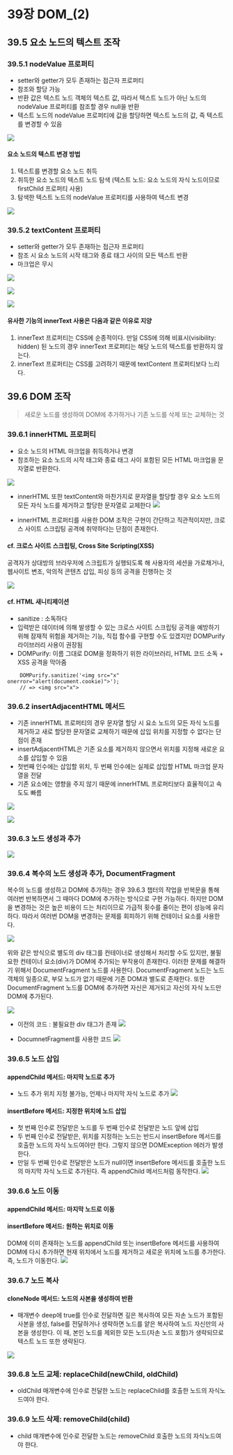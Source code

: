 # 39장 DOM_(2)

## 39.5 요소 노드의 텍스트 조작
### 39.5.1 nodeValue 프로퍼티
- setter와 getter가 모두 존재하는 접근자 프로퍼티
- 참조와 할당 가능
- 반환 값은 텍스트 노드 객체의 텍스트 값, 따라서 텍스트 노드가 아닌 노드의 nodeValue 프로퍼티를 참조할 경우 null을 반환
- 텍스트 노드의 nodeValue 프로퍼티에 값을 할당하면 텍스트 노드의 값, 즉 텍스트를 변경할 수 있음

![](https://velog.velcdn.com/images/chtoqur/post/33da363e-1d11-4ca1-a867-baf39ea3c7d9/image.png)

#### 요소 노드의 텍스트 변경 방법
1. 텍스트를 변경할 요소 노드 취득
2. 취득한 요소 노드의 텍스트 노드 탐색 (텍스트 노드: 요소 노드의 자식 노드이므로 firstChild 프로퍼티 사용)
3. 탐색한 텍스트 노드의 nodeValue 프로퍼티를 사용하여 텍스트 변경

![](https://velog.velcdn.com/images/chtoqur/post/96ba875f-fdce-44be-bba3-e185f3858ade/image.png)

### 39.5.2 textContent 프로퍼티
- setter와 getter가 모두 존재하는 접근자 프로퍼티
- 참조 시 요소 노드의 시작 태그와 종료 태그 사이의 모든 텍스트 반환
- 마크업은 무시

![](https://velog.velcdn.com/images/chtoqur/post/902519cf-4d1b-41eb-99a5-26ffeac12f91/image.png)

![](https://velog.velcdn.com/images/chtoqur/post/04ee1623-e0ba-4c4d-99a8-6ec61e48c3f5/image.png)

![](https://velog.velcdn.com/images/chtoqur/post/23d2246b-8204-4e47-aa68-018d013fb2f1/image.png)

#### 유사한 기능의 innerText 사용은 다음과 같은 이유로 지양
1. innerText 프로퍼티는 CSS에 순종적이다.
만일 CSS에 의해 비표시(visibility: hidden) 된 노드의 경우 innerText 프로퍼티는 해당 노드의 텍스트를 반환하지 않는다.
2. innerText 프로퍼티는 CSS를 고려하기 때문에 textContent 프로퍼티보다 느리다.

## 39.6 DOM 조작
> 새로운 노드를 생성하여 DOM에 추가하거나 기존 노드를 삭제 또는 교체하는 것

### 39.6.1 innerHTML 프로퍼티
- 요소 노드의 HTML 마크업을 취득하거나 변경
- 참조하는 요소 노드의 시작 태그와 종료 태그 사이 포함된 모든 HTML 마크업을 문자열로 반환한다.

![](https://velog.velcdn.com/images/chtoqur/post/58abb722-8c23-403f-acd4-497129c0b34e/image.png)

- innerHTML 또한 textContent와 마찬가지로 문자열을 할당할 경우 요소 노드의 모든 자식 노드를 제거하고 할당한 문자열로 교체한다
![](https://velog.velcdn.com/images/chtoqur/post/c5abfbb4-07de-47aa-86f2-4382f9d9727e/image.png)

- innerHTML 프로퍼티를 사용한 DOM 조작은 구현이 간단하고 직관적이지만, 크로스 사이트 스크립팅 공격에 취약하다는 단점이 존재한다. 

#### cf. 크로스 사이트 스크립팅, Cross Site Scripting(XSS)
공격자가 상대방의 브라우저에 스크립트가 실행되도록 해 사용자의 세션을 가로채거나, 웹사이트 변조, 악의적 콘텐츠 삽입, 피싱 등의 공격을 진행하는 것

![](https://velog.velcdn.com/images/chtoqur/post/37751cc3-01a9-4b27-be0d-617b0035004d/image.png)

#### cf. HTML 새니티제이션
- sanitize : 소독하다
- 입력받은 데이터에 의해 발생할 수 있는 크로스 사이트 스크립팅 공격을 예방하기 위해 잠재적 위험을 제거하는 기능, 직접 함수를 구현할 수도 있겠지만 DOMPurify 라이브러리 사용이 권장됨
- DOMPurify: 이름 그대로 DOM을 정화하기 위한 라이브러리, HTML 코드 소독 + XSS 공격을 막아줌

```JS
    DOMPurify.sanitize('<img src="x" onerror="alert(document.cookie)">');
    // => <img src="x">
```

### 39.6.2 insertAdjacentHTML 메서드
- 기존 innerHTML 프로퍼티의 경우 문자열 할당 시 요소 노드의 모든 자식 노드를 제거하고 새로 할당한 문자열로 교체하기 때문에 삽입 위치를 지정할 수 없다는 단점이 존재
- insertAdjacentHTML은 기존 요소를 제거하지 않으면서 위치를 지정해 새로운 요소를 삽입할 수 있음
- 첫번째 인수에는 삽입할 위치, 두 번째 인수에는 실제로 삽입할 HTML 마크업 문자열을 전달
- 기존 요소에는 영향을 주지 않기 때문에 innerHTML 프로퍼티보다 효율적이고 속도도 빠름

![](https://velog.velcdn.com/images/chtoqur/post/1317cff5-77bf-49e3-a668-35b107cf408c/image.png)

![](https://velog.velcdn.com/images/chtoqur/post/c454f7c0-6cc1-49f3-95d0-81d208dab9aa/image.png)

### 39.6.3 노드 생성과 추가
![](https://velog.velcdn.com/images/chtoqur/post/0f376ff6-9562-493d-b25a-c278015233c1/image.png)

### 39.6.4 복수의 노드 생성과 추가, DocumentFragment
복수의 노드를 생성하고 DOM에 추가하는 경우 39.6.3 챕터의 작업을 반복문을 통해 여러번 반복하면서 그 때마다 DOM에 추가하는 방식으로 구현 가능하다. 하지만 DOM을 변경하는 것은 높은 비용이 드는 처리이므로 가급적 횟수를 줄이는 편이 성능에 유리하다. 따라서 여러번 DOM을 변경하는 문제를 회피하기 위해 컨테이너 요소를 사용한다.

![](https://velog.velcdn.com/images/chtoqur/post/4f59ff15-63bb-4e99-9e0e-228180618aea/image.png)

위와 같은 방식으로 별도의 div 태그를 컨테이너로 생성해서 처리할 수도 있지만, 불필요한 컨테이너 요소(div)가 DOM에 추가되는 부작용이 존재한다. 이러한 문제를 해결하기 위해서 DocumentFragment 노드를 사용한다. DocumentFragment 노드는 노드 객체의 일종으로, 부모 노드가 없기 때문에 기존 DOM과 별도로 존재한다. 또한 DocumentFragment 노드를 DOM에 추가하면 자신은 제거되고 자신의 자식 노드만 DOM에 추가된다.

![](https://velog.velcdn.com/images/chtoqur/post/58a42f2b-e9d7-4f86-a888-0e243ca6711a/image.png)

- 이전의 코드 : 불필요한 div 태그가 존재
![](https://velog.velcdn.com/images/chtoqur/post/fe45a938-6ce8-471b-81c0-8426d4664c88/image.png)

- DocumnetFragment를 사용한 코드
![](https://velog.velcdn.com/images/chtoqur/post/dc579639-df68-45b4-810f-647e765a34f6/image.png)

### 39.6.5 노드 삽입
#### appendChild 메서드: 마지막 노드로 추가
- 노드 추가 위치 지정 불가능, 언제나 마지막 자식 노드로 추가
![](https://velog.velcdn.com/images/chtoqur/post/aa6ee2c7-ae79-4ad0-ada2-776b2a724c0e/image.png)

#### insertBefore 메서드: 지정한 위치에 노드 삽입
- 첫 번째 인수로 전달받은 노드를 두 번째 인수로 전달받은 노드 앞에 삽입
- 두 번째 인수로 전달받은, 위치를 지정하는 노드는 반드시 insertBefore 메서드를 호출한 노드의 자식 노드여야만 한다. 그렇지 않으면 DOMException 에러가 발생한다.
- 만일 두 번째 인수로 전달받은 노드가 null이면 insertBefore 메서드를 호출한 노드의 마지막 자식 노드로 추가된다. 즉 appendChild 메서드처럼 동작한다.
![](https://velog.velcdn.com/images/chtoqur/post/1e19e187-00db-4c95-a03b-d3e27badf504/image.png)

### 39.6.6 노드 이동
#### appendChild 메서드: 마지막 노드로 이동
#### insertBefore 메서드: 원하는 위치로 이동
DOM에 이미 존재하는 노드를 appendChild 또는 insertBefore 메서드를 사용하여 DOM에 다시 추가하면 현재 위치에서 노드를 제거하고 새로운 위치에 노드를 추가한다. 즉, 노드가 이동한다.
![](https://velog.velcdn.com/images/chtoqur/post/70aa38f2-96c3-4a17-9915-77f7ab7d397a/image.png)

### 39.6.7 노드 복사
#### cloneNode 메서드: 노드의 사본을 생성하여 반환
- 매개변수 deep에 true를 인수로 전달하면 깊은 복사하여 모든 자손 노드가 포함된 사본을 생성, false를 전달하거나 생략하면 노드를 얕은 복사하여 노드 자신만의 사본을 생성한다. 이 때, 본인 노드를 제외한 모든 노드(자손 노드 포함)가 생략되므로 텍스트 노드 또한 생략된다.

![](https://velog.velcdn.com/images/chtoqur/post/f77ca6c1-7d1c-429f-b9f7-7907b202ceea/image.png)

### 39.6.8 노드 교체: replaceChild(newChild, oldChild)
- oldChild 매개변수에 인수로 전달한 노드는 replaceChild를 호출한 노드의 자식노드여야 한다.

### 39.6.9 노드 삭제: removeChild(child)
- child 매개변수에 인수로 전달한 노드는 removeChild 호출한 노드의 자식노드여야 한다.